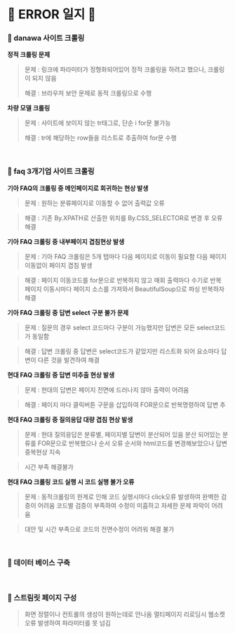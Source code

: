 # 🚨 ERROR 일지 🚨 

### 📌 danawa 사이트 크롤링
**정적 크롤링 문제**
> 문제 : 링크에 파라미터가 정형화되어있어 정적 크롤링을 하려고 했으나, 크롤링이 되지 않음
> 
> 해결 : 브라우저 보안 문제로 동적 크롤링으로 수행

**차량 모델 크롤링**
> 문제 : 사이트에 보이지 않는 tr태그로, 단순 i for문 불가능
> 
> 해결 : tr에 해당하는 row들을 리스트로 추출하여 for문 수행

<br/>

### 📌 faq 3개기업 사이트 크롤링
**기아 FAQ의 크롤링 중 메인페이지로 회귀하는 현상 발생**
> 문제 : 원하는 분류페이지로 이동할 수 없어 출력값 오류

> 해결 : 기존 By.XPATH로 산출한 위치를 By.CSS_SELECTOR로 변경 후 오류 해결

 **기아 FAQ 크롤링 중 내부페이지 겹침현상 발생**
> 문제 : 기아 FAQ 크롤링은 5개 탭마다 다음 페이지로 이동이 필요함
         다음 페이지 이동없이 페이지 겹침 발생

> 해결 : 페이지 이동코드를 for문으로 반복하지 않고 매회 출력마다 수기로 반복
         페이지 이동시마다 페이지 소스를 가져와서 BeautifulSoup으로 파싱 반복하자 해결

**기아 FAQ 크롤링 중 답변 select 구분 불가 문제**
> 문제 : 질문의 경우 select 코드마다 구분이 가능했지만 답변은 모든 select코드가 동일함

> 해결 : 답변 크롤링 중 답변은 select코드가 같았지만 리스트화 되어 요소마다 답변이 다른 것을 발견하여 해결

**현대 FAQ 크롤링 중 답변 미추출 현상 발생**
> 문제 : 현대의 답변은 페이지 전면에 드러나지 않아 출력이 어려움

> 해결 : 페이지 마다 클릭버튼 구문을 삽입하여 FOR문으로 반복명령하여 답변 추

**현대 FAQ 크롤링 중 질의응답 대량 겹침 현상 발생**
> 문제 : 현대 질의응답은 분류별, 페이지별 답변이 분산되어 있음
        분산 되어있는 분류를 FOR문으로 반복했으나 순서 오류
        순서와 html코드를 변경해보았으나 답변 중복현상 지속

> 시간 부족 해결불가

**현대 FAQ 크롤링 코드 실행 시  코드 실행 불가 오류**

> 문제 : 동적크롤링의 한계로 인해 코드 실행시마다 click오류 발생하여 완벽한 검증이 어려움
         코드별 검증이 부족하여 수정이 미흡하고 자세한 문제 파악이 어려움

> 대안 및 시간 부족으로 코드의 전면수정이 어려워 해결 불가

<br/>

### 📌 데이터 베이스 구축

<br/>

### 📌 스트림릿 페이지 구성
> 화면 정렬이나 컨트롤의 생성이 원하는데로 안나옴
> 멀티페이지 리로딩시 웹소켓 오류 발생하여 파라미터를 못 넘김

<br/>
